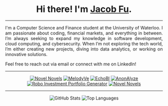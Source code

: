 <h1 align="center">Hi there! I'm <a href="https://fujacob.vercel.app/">Jacob Fu</a>.</h1>

---

<div align="justify">

I'm a Computer Science and Finance student at the University of Waterloo. I am passionate about coding, financial markets, and everything in between. I’m always seeking to expand my knowledge in software development, cloud computing, and cybersecurity. When I’m not exploring the tech world, I’m either creating new projects, diving into data analytics, or working on innovative solutions. 

Feel free to reach out via email or connect with me on LinkedIn!

</div>

<div align="center">

---
[![Novel Novels](https://github-readme-stats.vercel.app/api/pin?username=fujacob&repo=fairfi&theme=rose_pine&icon_color=6a5acd&hide_border=true&timestamp=0)](https://github.com/fujacob/fairfi)
[![MelodyVe](https://github-readme-stats.vercel.app/api/pin?username=fujacob&repo=MelodyVe&theme=rose_pine&icon_color=6a5acd&hide_border=true&timestamp=1)](https://github.com/fujacob/MelodyVe)
[![EchoBl](https://github-readme-stats.vercel.app/api/pin?username=fujacob&repo=EchoBl&theme=rose_pine&icon_color=6a5acd&hide_border=true&timestamp=1)](https://github.com/fujacob/EchoBl)
[![AnonAlyze](https://github-readme-stats.vercel.app/api/pin?username=fujacob&repo=AnonAlyze&theme=rose_pine&icon_color=6a5acd&hide_border=true&timestamp=1)](https://github.com/fujacob/AnonAlyze)
[![Robo Investment Portfolio Generator](https://github-readme-stats.vercel.app/api/pin?username=fujacob&repo=RoboInvestmentAdvisor&theme=rose_pine&icon_color=6a5acd&hide_border=true&timestamp=1)](https://github.com/fujacob/RoboInvestmentAdvisor)
[![Novel Novels](https://github-readme-stats.vercel.app/api/pin?username=fujacob&repo=Novelnovels&theme=rose_pine&icon_color=6a5acd&hide_border=true&timestamp=0)](https://github.com/fujacob/Novelnovels)




---

![GitHub Stats](https://github-readme-stats.vercel.app/api?username=fujacob&count_private=true&show_icons=true&theme=rose_pine&icon_color=6a5acd&hide_border=true&line_height=28&custom_title=Contribution%20Statistics&count_private=true)
![Top Languages](https://github-readme-stats.vercel.app/api/top-langs?username=fujacob&theme=rose_pine&hide_border=true&layout=compact&langs_count=10&card_width=333)

</div>
